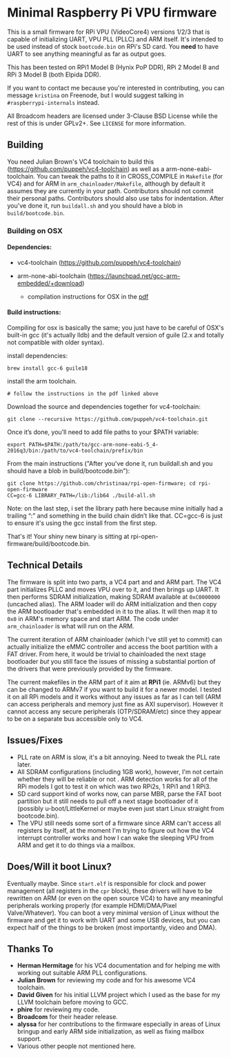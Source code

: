 # Minimal Raspberry Pi VPU firmware
This is a small firmware for RPi VPU (VideoCore4) versions 1/2/3 that is capable of initializing UART, VPU PLL (PLLC) and ARM itself. It's intended to be used instead of stock `bootcode.bin` on RPi's SD card. You **need** to have UART to see anything meaningful as far as output goes.

This has been tested on RPi1 Model B (Hynix PoP DDR), RPi 2 Model B and RPi 3 Model B (both Elpida DDR). 

If you want to contact me because you're interested in contributing, you can message `kristina` on Freenode, but I would suggest talking in `#raspberrypi-internals` instead.

All Broadcom headers are licensed under 3-Clause BSD License while the rest of this is under GPLv2+. See `LICENSE` for more information.

## Building

You need Julian Brown's VC4 toolchain to build this (https://github.com/puppeh/vc4-toolchain) as well as a arm-none-eabi-toolchain. You can tweak the paths to it in CROSS_COMPILE in `Makefile` (for VC4) and for ARM in `arm_chainloader/Makefile`, although by default it assumes they are currently in your path. Contributors should not commit their personal paths. Contributors should also use tabs for indentation. After you've done it, run `buildall.sh` and you should have a blob in `build/bootcode.bin`. 

### Building on OSX

#### Dependencies:

+ vc4-toolchain (https://github.com/puppeh/vc4-toolchain)

+ arm-none-abi-toolchain (https://launchpad.net/gcc-arm-embedded/+download)
    + compilation instructions for OSX in the [pdf](https://launchpadlibrarian.net/287100910/How-to-build-toolchain.pdf)

#### Build instructions: 
Compiling for osx is basically the same; you just have to be careful of OSX's built-in gcc (it's actually lldb) and the default version of guile (2.x and totally not compatible with older syntax). 

install dependencies: 

    brew install gcc-6 guile18

install the arm toolchain.

    # follow the instructions in the pdf linked above

Download the source and dependencies together for vc4-toolchain:

    git clone --recursive https://github.com/puppeh/vc4-toolchain.git

Once it’s done, you’ll need to add file paths to your $PATH variable: 

    export PATH=$PATH:/path/to/gcc-arm-none-eabi-5_4-2016q3/bin:/path/to/vc4-toolchain/prefix/bin

From the main instructions ("After you've done it, run buildall.sh and you should have a blob in build/bootcode.bin"):

    git clone https://github.com/christinaa/rpi-open-firmware; cd rpi-open-firmware
    CC=gcc-6 LIBRARY_PATH=/lib:/lib64 ./build-all.sh

Note: on the last step, i set the library path here because mine initially had a trailing “:” and something in the build chain didn’t like that. CC=gcc-6 is just to ensure it's using the gcc install from the first step.

That's it! Your shiny new binary is sitting at rpi-open-firmware/build/bootcode.bin.

## Technical Details
The firmware is split into two parts, a VC4 part and and ARM part. The VC4 part initializes PLLC and moves VPU over to it, and then brings up UART. It then performs SDRAM initialization, making SDRAM available at `0xC0000000` (uncached alias). The ARM loader will do ARM initialization and then copy the ARM bootloader that's embedded in it to the alias. It will then map it to `0x0` in ARM's memory space and start ARM. The code under `arm_chainloader` is what will run on the ARM. 

The current iteration of ARM chainloader (which I've still yet to commit) can actually initialize the eMMC controller and access the boot partition with a FAT driver. From here, it would be trivial to chainloaded the next stage bootloader *but* you still face the issues of missing a substantial portion of the drivers that were previously provided by the firmware.

The current makefiles in the ARM part of it aim at **RPi1** (ie. ARMv6) but they can be changed to ARMv7 if you want to build it for a newer model. I tested it on all RPi models and it works without any issues as far as I can tell (ARM can access peripherals and memory just fine as AXI supervisor). However it cannot access any secure peripherals (OTP/SDRAM/etc) since they appear to be on a separate bus accessible only to VC4.

## Issues/Fixes
 * PLL rate on ARM is slow, it's a bit annoying. Need to tweak the PLL rate later.
 * All SDRAM configurations (including 1GB work), however, I'm not certain whether they will be reliable or not . ARM detection works for all of the RPi models I got to test it on which was two RPi2s, 1 RPi1 and 1 RPi3.
 * SD card support kind of works now, can parse MBR, parse the FAT boot partition but it still needs to pull off a next stage bootloader of it (possibly u-boot/LittleKernel or maybe even just start Linux straight from bootcode.bin).
 * The VPU still needs some sort of a firmware since ARM can't access all registers by itself, at the moment I'm trying to figure out how the VC4 interrupt controller works and how I can wake the sleeping VPU from ARM and get it to do things via a mailbox.

## Does/Will it boot Linux?

Eventually maybe. Since `start.elf` is responsible for clock and power management (all registers in the `cpr` block), these drivers will have to be rewritten on ARM (or even on the open source VC4) to have any meaningful peripherals working properly (for example HDMI/DMA/Pixel Valve/Whatever). You can boot a very minimal version of Linux without the firmware and get it to work with UART and some USB devices, but you can expect half of the things to be broken (most importantly, video and DMA).

## Thanks To
 * **Herman Hermitage** for his VC4 documentation and for helping me with working out suitable ARM PLL configurations.
 * **Julian Brown** for reviewing my code and for his awesome VC4 toolchain.
 * **David Given** for his initial LLVM project which I used as the base for my LLVM toolchain before moving to GCC.
 * **phire** for reviewing my code.
 * **Broadcom** for their header release.
 * **alyssa** for her contributions to the firmware especially in areas of Linux bringup and early ARM side initialization, as well as fixing mailbox support.
 * Various other people not mentioned here.
